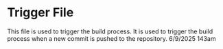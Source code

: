 # Trigger File

This file is used to trigger the build process. It is used to trigger the build process when a new commit is pushed to the repository.
6/9/2025 143am
